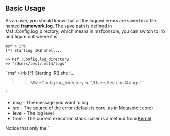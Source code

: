 ## Basic Usage
As an user, you should know that all the logged errors are saved in a file named **framework.log**. The save path is defined in Msf::Config.log_directory, which means in msfconsole, you can switch to irb and figure out where it is:
```
msf > irb
[*] Starting IRB shell...

>> Msf::Config.log_directory
=> "/Users/test/.msf4/logs"
```

`
msf > irb
[*] Starting IRB shell...

>> Msf::Config.log_directory
=> "/Users/test/.msf4/logs"
`

`

* msg - The message you want to log
* src - The source of the error (default is core, as in Metasploit core)
* level - The log level
* from - The current execution stack. caller is a method from [Kernel](http://www.ruby-doc.org/core-2.1.3/Kernel.html#method-i-caller).

Notice that only the `

